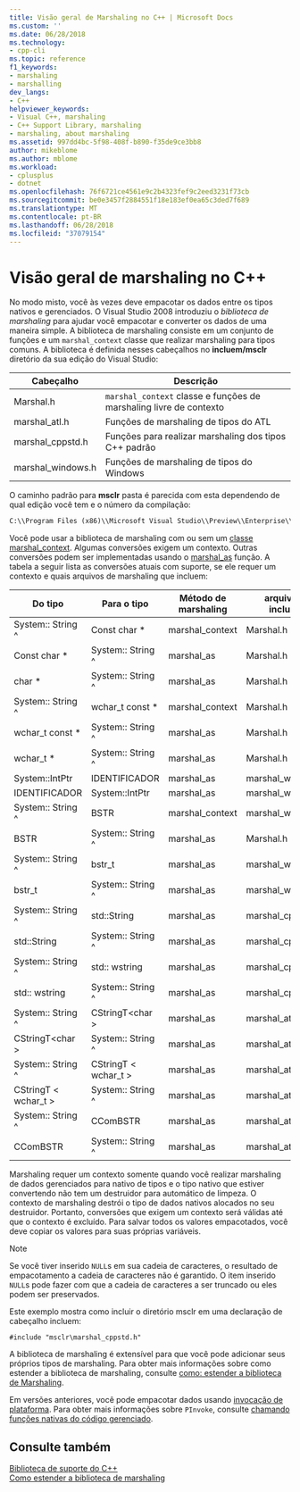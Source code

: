 ```yaml
---
title: Visão geral de Marshaling no C++ | Microsoft Docs
ms.custom: ''
ms.date: 06/28/2018
ms.technology:
- cpp-cli
ms.topic: reference
f1_keywords:
- marshaling
- marshalling
dev_langs:
- C++
helpviewer_keywords:
- Visual C++, marshaling
- C++ Support Library, marshaling
- marshaling, about marshaling
ms.assetid: 997dd4bc-5f98-408f-b890-f35de9ce3bb8
author: mikeblome
ms.author: mblome
ms.workload:
- cplusplus
- dotnet
ms.openlocfilehash: 76f6721ce4561e9c2b4323fef9c2eed3231f73cb
ms.sourcegitcommit: be0e3457f2884551f18e183ef0ea65c3ded7f689
ms.translationtype: MT
ms.contentlocale: pt-BR
ms.lasthandoff: 06/28/2018
ms.locfileid: "37079154"
---
```

# <a name="overview-of-marshaling-in-c"></a>Visão geral de marshaling no C++
No modo misto, você às vezes deve empacotar os dados entre os tipos nativos e gerenciados. O Visual Studio 2008 introduziu o *biblioteca de marshaling* para ajudar você empacotar e converter os dados de uma maneira simple.  A biblioteca de marshaling consiste em um conjunto de funções e um `marshal_context` classe que realizar marshaling para tipos comuns. A biblioteca é definida nesses cabeçalhos no **incluem/msclr** diretório da sua edição do Visual Studio:

|Cabeçalho|Descrição|  
|---------------|-----------------|
|Marshal.h|`marshal_context` classe e funções de marshaling livre de contexto|
|marshal_atl.h| Funções de marshaling de tipos do ATL|
|marshal_cppstd.h|Funções para realizar marshaling dos tipos C++ padrão|
|marshal_windows.h|Funções de marshaling de tipos do Windows|


O caminho padrão para **msclr** pasta é parecida com esta dependendo de qual edição você tem e o número da compilação:

```cmd
C:\\Program Files (x86)\\Microsoft Visual Studio\\Preview\\Enterprise\\VC\\Tools\\MSVC\\14.15.26528\\include\\msclr
```

 Você pode usar a biblioteca de marshaling com ou sem um [classe marshal_context](../dotnet/marshal-context-class.md). Algumas conversões exigem um contexto. Outras conversões podem ser implementadas usando o [marshal_as](../dotnet/marshal-as.md) função. A tabela a seguir lista as conversões atuais com suporte, se ele requer um contexto e quais arquivos de marshaling que incluem:  
  
|Do tipo|Para o tipo|Método de marshaling|arquivo de inclusão|  
|---------------|-------------|--------------------|------------------|  
|System:: String ^|Const char *|marshal_context|Marshal.h|  
|Const char *|System:: String ^|marshal_as|Marshal.h|  
|char *|System:: String ^|marshal_as|Marshal.h|  
|System:: String ^|wchar_t const *|marshal_context|Marshal.h|  
|wchar_t const *|System:: String ^|marshal_as|Marshal.h|  
|wchar_t *|System:: String ^|marshal_as|Marshal.h|  
|System::IntPtr|IDENTIFICADOR|marshal_as|marshal_windows.h|  
|IDENTIFICADOR|System::IntPtr|marshal_as|marshal_windows.h|  
|System:: String ^|BSTR|marshal_context|marshal_windows.h|  
|BSTR|System:: String ^|marshal_as|Marshal.h|  
|System:: String ^|bstr_t|marshal_as|marshal_windows.h|  
|bstr_t|System:: String ^|marshal_as|marshal_windows.h|  
|System:: String ^|std::String|marshal_as|marshal_cppstd.h|  
|std::String|System:: String ^|marshal_as|marshal_cppstd.h|  
|System:: String ^|std:: wstring|marshal_as|marshal_cppstd.h|  
|std:: wstring|System:: String ^|marshal_as|marshal_cppstd.h|  
|System:: String ^|CStringT\<char >|marshal_as|marshal_atl.h|  
|CStringT\<char >|System:: String ^|marshal_as|marshal_atl.h|  
|System:: String ^|CStringT < wchar_t >|marshal_as|marshal_atl.h|  
|CStringT < wchar_t >|System:: String ^|marshal_as|marshal_atl.h|  
|System:: String ^|CComBSTR|marshal_as|marshal_atl.h|  
|CComBSTR|System:: String ^|marshal_as|marshal_atl.h|  
  
 Marshaling requer um contexto somente quando você realizar marshaling de dados gerenciados para nativo de tipos e o tipo nativo que estiver convertendo não tem um destruidor para automático de limpeza. O contexto de marshaling destrói o tipo de dados nativos alocados no seu destruidor. Portanto, conversões que exigem um contexto será válidas até que o contexto é excluído. Para salvar todos os valores empacotados, você deve copiar os valores para suas próprias variáveis.  
  
> [!NOTE]
>  Se você tiver inserido `NULL`s em sua cadeia de caracteres, o resultado de empacotamento a cadeia de caracteres não é garantido. O item inserido `NULL`s pode fazer com que a cadeia de caracteres a ser truncado ou eles podem ser preservados.  
  
Este exemplo mostra como incluir o diretório msclr em uma declaração de cabeçalho incluem:  
  
 `#include "msclr\marshal_cppstd.h"`  
  
 A biblioteca de marshaling é extensível para que você pode adicionar seus próprios tipos de marshaling. Para obter mais informações sobre como estender a biblioteca de marshaling, consulte [como: estender a biblioteca de Marshaling](../dotnet/how-to-extend-the-marshaling-library.md).  
  
 Em versões anteriores, você pode empacotar dados usando [invocação de plataforma](/dotnet/framework/interop/consuming-unmanaged-dll-functions). Para obter mais informações sobre `PInvoke`, consulte [chamando funções nativas do código gerenciado](../dotnet/calling-native-functions-from-managed-code.md).  
  
## <a name="see-also"></a>Consulte também  
 [Biblioteca de suporte do C++](../dotnet/cpp-support-library.md)   
 [Como estender a biblioteca de marshaling](../dotnet/how-to-extend-the-marshaling-library.md)
